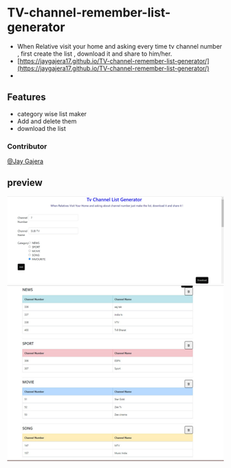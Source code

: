 # TV-channel-remember-list-generator

-  When Relative visit your home and asking every time tv channel number , first create the list , download it and share to him/her.
- [https://jaygajera17.github.io/TV-channel-remember-list-generator/](https://jaygajera17.github.io/TV-channel-remember-list-generator/)
- 
## Features

- category wise list maker
- Add and delete them
- download the list


###  Contributor
[@Jay Gajera](https://jaygajera17.github.io/Jay_Gajera_17/)


## preview
![img](https://github.com/jaygajera17/TV-channel-remember-list-generator/blob/main/1.jpg)
![img](https://github.com/jaygajera17/TV-channel-remember-list-generator/blob/main/2.jpg)
